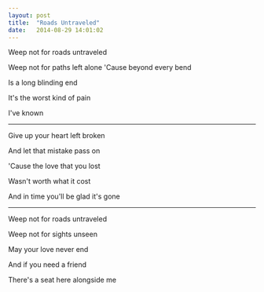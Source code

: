 ```yaml
---
layout: post
title:  "Roads Untraveled"
date:   2014-08-29 14:01:02
---
```


Weep not for roads untraveled

Weep not for paths left alone
'Cause beyond every bend

Is a long blinding end

It's the worst kind of pain

I've known

---

Give up your heart left broken

And let that mistake pass on

'Cause the love that you lost

Wasn't worth what it cost

And in time you'll be glad it's gone

---

Weep not for roads untraveled

Weep not for sights unseen

May your love never end

And if you need a friend

There's a seat here alongside me
